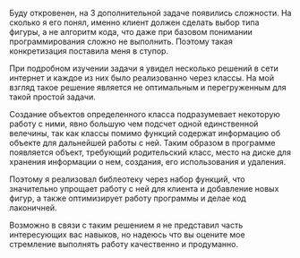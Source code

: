 Буду откровенен, на 3 дополнительной задаче появились сложности. На сколько я его понял, именно клиент должен сделать выбор типа фигуры, а не алгоритм кода, что даже при базовом понимании программирования сложно не выполнить. Поэтому такая конкретизация поставила меня в ступор.

При подробном изучении задачи я увидел несколько решений в сети интернет и каждое из них было реализованно через классы. На мой взгляд такое решение является не оптимальным и перегруженным для такой простой задачи. 

Создание объектов определенного класса подразумевает некоторую работу с ними, явно большую чем подсчет одной единственной велечины, так как классы помимо функций содержат информацию об объекте для дальнейшей работы с ней. Таким образом в программе появляется объект, требующий родительский класс, место на диске для хранения информации о нем, создания, его использования и удаления.

Поэтому я реализовал библеотеку через набор функций, что значительно упрощает работу с ней для клиента и добавление новых фигур, а также оптимизирует работу программы и делае код лаконичней.

Возможно в связи с таким решением я не представил часть интересующих вас навыков, но надеюсь что вы оцените мое стремление выполнять работу качественно и продуманно.
